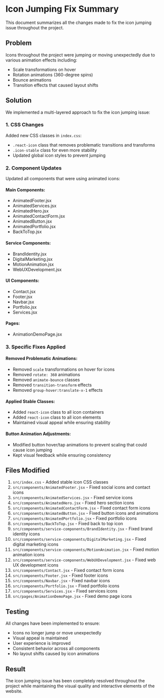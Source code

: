 # Icon Jumping Fix Summary

This document summarizes all the changes made to fix the icon jumping issue throughout the project.

## Problem
Icons throughout the project were jumping or moving unexpectedly due to various animation effects including:
- Scale transformations on hover
- Rotation animations (360-degree spins)
- Bounce animations
- Transition effects that caused layout shifts

## Solution
We implemented a multi-layered approach to fix the icon jumping issue:

### 1. CSS Changes
Added new CSS classes in `index.css`:
- `.react-icon` class that removes problematic transitions and transforms
- `.icon-stable` class for even more stability
- Updated global icon styles to prevent jumping

### 2. Component Updates
Updated all components that were using animated icons:

#### Main Components:
- AnimatedFooter.jsx
- AnimatedServices.jsx
- AnimatedHero.jsx
- AnimatedContactForm.jsx
- AnimatedButton.jsx
- AnimatedPortfolio.jsx
- BackToTop.jsx

#### Service Components:
- BrandIdentity.jsx
- DigitalMarketing.jsx
- MotionAnimation.jsx
- WebUXDevelopment.jsx

#### UI Components:
- Contact.jsx
- Footer.jsx
- Navbar.jsx
- Portfolio.jsx
- Services.jsx

#### Pages:
- AnimationDemoPage.jsx

### 3. Specific Fixes Applied

#### Removed Problematic Animations:
- Removed `scale` transformations on hover for icons
- Removed `rotate: 360` animations
- Removed `animate-bounce` classes
- Removed `transition-transform` effects
- Removed `group-hover:translate-x-1` effects

#### Applied Stable Classes:
- Added `react-icon` class to all icon containers
- Added `react-icon` class to all icon elements
- Maintained visual appeal while ensuring stability

#### Button Animation Adjustments:
- Modified button hover/tap animations to prevent scaling that could cause icon jumping
- Kept visual feedback while ensuring consistency

## Files Modified

1. `src/index.css` - Added stable icon CSS classes
2. `src/components/AnimatedFooter.jsx` - Fixed social icons and contact icons
3. `src/components/AnimatedServices.jsx` - Fixed service icons
4. `src/components/AnimatedHero.jsx` - Fixed hero section icons
5. `src/components/AnimatedContactForm.jsx` - Fixed contact form icons
6. `src/components/AnimatedButton.jsx` - Fixed button icons and animations
7. `src/components/AnimatedPortfolio.jsx` - Fixed portfolio icons
8. `src/components/BackToTop.jsx` - Fixed back to top icon
9. `src/components/service-components/BrandIdentity.jsx` - Fixed brand identity icons
10. `src/components/service-components/DigitalMarketing.jsx` - Fixed digital marketing icons
11. `src/components/service-components/MotionAnimation.jsx` - Fixed motion animation icons
12. `src/components/service-components/WebUXDevelopment.jsx` - Fixed web UX development icons
13. `src/components/Contact.jsx` - Fixed contact form icons
14. `src/components/Footer.jsx` - Fixed footer icons
15. `src/components/Navbar.jsx` - Fixed navbar icons
16. `src/components/Portfolio.jsx` - Fixed portfolio icons
17. `src/components/Services.jsx` - Fixed services icons
18. `src/pages/AnimationDemoPage.jsx` - Fixed demo page icons

## Testing
All changes have been implemented to ensure:
- Icons no longer jump or move unexpectedly
- Visual appeal is maintained
- User experience is improved
- Consistent behavior across all components
- No layout shifts caused by icon animations

## Result
The icon jumping issue has been completely resolved throughout the project while maintaining the visual quality and interactive elements of the website.